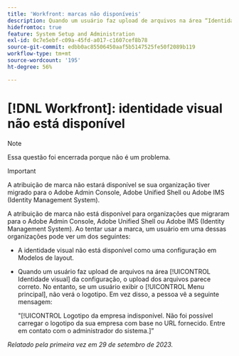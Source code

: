 ```yaml
---
title: 'Workfront: marcas não disponíveis'
description: Quando um usuário faz upload de arquivos na área “Identidade visual” da configuração, o upload dos arquivos parece correto. No entanto, se um usuário exibir o menu principal, não verá o logotipo. Em vez disso, a pessoa vê uma mensagem de erro.
hidefromtoc: true
feature: System Setup and Administration
exl-id: 0c7e5ebf-c09a-45fd-a017-c1607cef8b78
source-git-commit: edbb0ac85506450aaf5b5147525fe50f2089b119
workflow-type: tm+mt
source-wordcount: '195'
ht-degree: 56%

---
```


# [!DNL Workfront]: identidade visual não está disponível

>[!NOTE]
>
>Essa questão foi encerrada porque não é um problema.

>[!IMPORTANT]
>
>A atribuição de marca não estará disponível se sua organização tiver migrado para o Adobe Admin Console, Adobe Unified Shell ou Adobe IMS (Identity Management System).

A atribuição de marca não está disponível para organizações que migraram para o Adobe Admin Console, Adobe Unified Shell ou Adobe IMS (Identity Management System). Ao tentar usar a marca, um usuário em uma dessas organizações pode ver um dos seguintes:

* A identidade visual não está disponível como uma configuração em Modelos de layout.
* Quando um usuário faz upload de arquivos na área [!UICONTROL Identidade visual] da configuração, o upload dos arquivos parece correto. No entanto, se um usuário exibir o [!UICONTROL Menu principal], não verá o logotipo. Em vez disso, a pessoa vê a seguinte mensagem:

  &quot;[!UICONTROL Logotipo da empresa indisponível. Não foi possível carregar o logotipo da sua empresa com base no URL fornecido. Entre em contato com o administrador do sistema.]”

_Relatado pela primeira vez em 29 de setembro de 2023._
